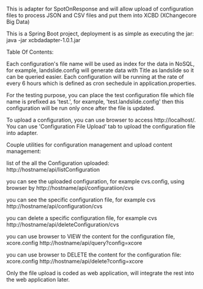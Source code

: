 This is adapter for SpotOnResponse and will allow upload of configuration files to process JSON and CSV files and 
put them into XCBD (XChangecore Big Data)


This is a Spring Boot project, deployment is as simple as executing the jar:
java -jar xcbdadapter-1.0.1.jar



Table Of Contents:

Each configuration's file name will be used as index for the data in NoSQL, for example, landslide.config will
generate data with Title as landslide so it can be queried easier. Each configuration will be running at the rate
of every 6 hours which is defined as cron sechedule in application.properties.

For the testing purpose, you can place the test configuration file which file name is prefixed as 'test.',
for example, 'test.landslide.config' then this configuration will be run only once after the file is updated.

To upload a configuration, you can use browser to access http://localhost/. You can use 'Configuration File Upload' tab to upload the configuration file into adapter.

Couple utilities for configuration management and upload content management:

list of the all the Configuration uploaded:
http://hostname/api/listConfiguration

you can see the uploaded configuration, for example cvs.config, using browser by
http://hostname/api/configuratiion/cvs

you can see the specific configuration file, for example cvs
http://hostname/api/configuration/cvs

you can delete a specific configuration file, for example cvs
http://hostname/api/deleteConfiguration/cvs

you can use browser to VIEW the content for the configuration file, xcore.config
http://hostname/api/query?config=xcore

you can use browser to DELETE the content for the configuration file: xcore.config
http://hostname/api/delete?config=xcore

Only the file upload is coded as web application, will integrate the rest into the web application later.
